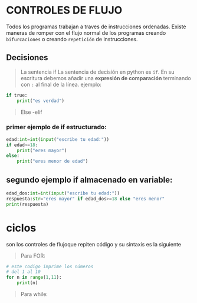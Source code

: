 # CONTROLES DE FLUJO
Todos los programas trabajan a traves de instrucciones ordenadas. Existe maneras de romper con el flujo normal de los programas creando `bifurcaciones` o creando `repetición` de instrucciones.
## Decisiones 
> La sentencia if 
La sentencia de decisión en python es `if`. En su escritura debemos añadir una **expresión de comparación** terminando con `:` al final de la línea.
> ejemplo:
```python
if true:
    print("es verdad")
```
> Else -elif
### primer ejemplo de if estructurado:
```python
edad:int=int(input("escribe tu edad:"))
if edad>=18:
    print("eres mayor")
else:
    print("eres menor de edad")
```
## segundo ejemplo if almacenado en variable:
```python
edad_dos:int=int(input("escribe tu edad:"))
respuesta:str="eres mayor" if edad_dos>=18 else "eres menor"
print(respuesta)
```

# ciclos
son los controles de flujoque repiten código y su sintaxis es la siguiente
> Para FOR:

```PYTHON
# este codigo imprime los números
# del 1 al 10
for n in range(1,11):
    print(n)
```
> Para while:

